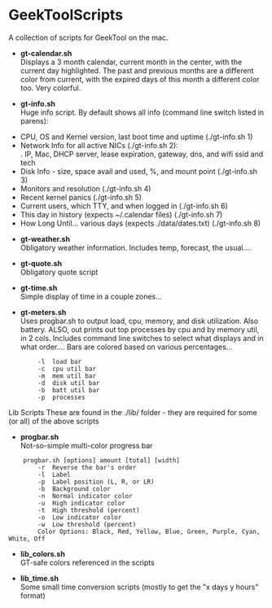GeekToolScripts
===============

A collection of scripts for GeekTool on the mac.

* <b>gt-calendar.sh</b><br>
Displays a 3 month calendar, current month in the center, with the current day highlighted. 
The past and previous months are a different color from current, with the expired days of 
this month a different color too. Very colorful. 

* <b>gt-info.sh</b><br>
Huge info script. By default shows all info (command line switch listed in parens):
 - CPU, OS and Kernel version, last boot time and uptime (./gt-info.sh 1)<br>
 - Network Info for all active NICs (./gt-info.sh 2): <br>
  .   IP, Mac, DHCP server, lease expiration, gateway, dns, and wifi ssid and tech <br>
 -  Disk Info - size, space avail and used, %, and mount point (./gt-info.sh 3)<br>
 -  Monitors and resolution (./gt-info.sh 4)<br>
 -  Recent kernel panics (./gt-info.sh 5)<br>
 -  Current users, which TTY, and when logged in (./gt-info.sh 6)<br>
 -  This day in history (expects ~/.calendar files) (./gt-info.sh 7)<br>
 -  How Long Until... various days (expects ./data/dates.txt) (./gt-info.sh 8)<br>
  
* <b>gt-weather.sh</b><br>
Obligatory weather information. Includes temp, forecast, the usual....

* <b>gt-quote.sh</b><br>
Obligatory quote script

* <b>gt-time.sh</b><br>
Simple display of time in a couple zones...

* <b>gt-meters.sh</b><br>
Uses progbar.sh to output load, cpu, memory, and disk utilization. Also battery.
ALSO, out prints out top processes by cpu and by memory util, in 2 cols.
Includes command line switches to select what displays and in what order.... 
Bars are colored based on various percentages...
```
		-l	load bar
		-c	cpu util bar
		-m	mem util bar
		-d	disk util bar
		-b	batt util bar
		-p	processes
```

Lib Scripts
These are found in the ./lib/ folder - they are required for some (or all) of the above scripts
* <b>progbar.sh</b><br>
Not-so-simple multi-color progress bar
```
	progbar.sh [options] amount [total] [width] 
        -r	Reverse the bar's order
        -l	Label
        -p	Label position (L, R, or LR)
        -b	Background color
        -n	Normal indicator color
        -u	High indicator color
        -t	High threshold (percent)
        -o	Low indicator color
        -w	Low threshold (percent)
		Color Options: Black, Red, Yellow, Blue, Green, Purple, Cyan, White, Off
```
* <b>lib_colors.sh</b><br>
  GT-safe colors referenced in the scripts

* <b>lib_time.sh</b><br>
  Some small time conversion scripts (mostly to get the "x days y hours" format)
